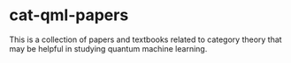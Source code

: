 # cat-qml-papers

This is a collection of papers and textbooks related to category theory that may be helpful in studying quantum machine learning.
